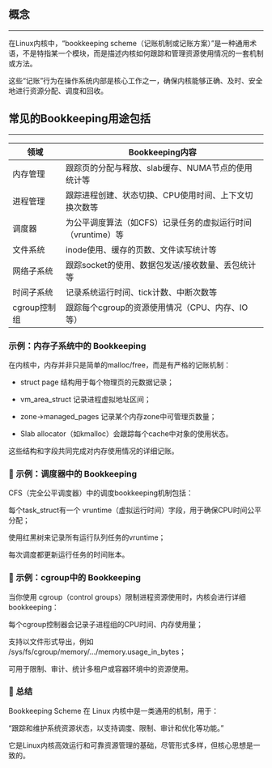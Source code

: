 ## 概念
---


在Linux内核中，“bookkeeping scheme（记账机制或记账方案）”是一种通用术语，不是特指某一个模块，而是描述内核如何跟踪和管理资源使用情况的一套机制或方法。

这些“记账”行为在操作系统内部是核心工作之一，确保内核能够正确、及时、安全地进行资源分配、调度和回收。


## 常见的Bookkeeping用途包括
---

|  领域	           |       Bookkeeping内容                                      |
|------------------|-----------------------------------------------------------|
| 内存管理          | 	跟踪页的分配与释放、slab缓存、NUMA节点的使用统计等            |
| 进程管理	         |  跟踪进程创建、状态切换、CPU使用时间、上下文切换次数等          |
| 调度器           | 为公平调度算法（如CFS）记录任务的虚拟运行时间（vruntime）等     |
| 文件系统          | inode使用、缓存的页数、文件读写统计等                          |
| 网络子系统        |	跟踪socket的使用、数据包发送/接收数量、丢包统计等              |
| 时间子系统        |	记录系统运行时间、tick计数、中断次数等                        |
| cgroup控制组      |	跟踪每个cgroup的资源使用情况（CPU、内存、IO等）               |


### 示例：内存子系统中的 Bookkeeping


在内核中，内存并非只是简单的malloc/free，而是有严格的记账机制：

- struct page 结构用于每个物理页的元数据记录；

- vm_area_struct 记录进程虚拟地址区间；

- zone->managed_pages 记录某个内存zone中可管理页数量；

- Slab allocator（如kmalloc）会跟踪每个cache中对象的使用状态。

这些结构和字段共同完成对内存使用情况的详细记账。

### 📌 示例：调度器中的 Bookkeeping

CFS（完全公平调度器）中的调度bookkeeping机制包括：

每个task_struct有一个 vruntime（虚拟运行时间）字段，用于确保CPU时间公平分配；

使用红黑树来记录所有运行队列任务的vruntime；

每次调度都更新运行任务的时间账本。

### 📌 示例：cgroup中的 Bookkeeping

当你使用 cgroup（control groups）限制进程资源使用时，内核会进行详细bookkeeping：

每个cgroup控制器会记录子进程组的CPU时间、内存使用量；

支持以文件形式导出，例如 /sys/fs/cgroup/memory/.../memory.usage_in_bytes；

可用于限制、审计、统计多租户或容器环境中的资源使用。


### 🧠 总结

Bookkeeping Scheme 在 Linux 内核中是一类通用的机制，用于：

“跟踪和维护系统资源状态，以支持调度、限制、审计和优化等功能。”

它是Linux内核高效运行和可靠资源管理的基础，尽管形式多样，但核心思想是一致的。
